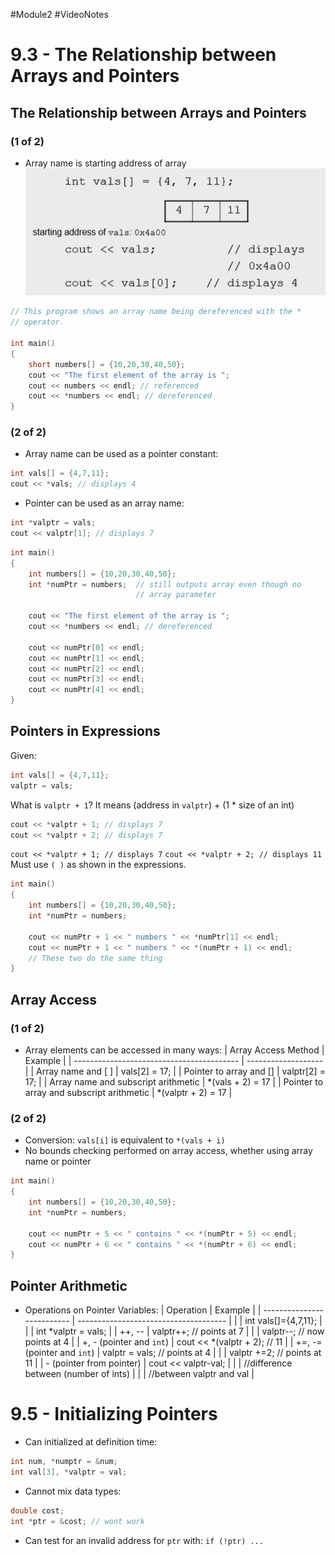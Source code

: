 #Module2 #VideoNotes
# 9.3 - The Relationship between Arrays and Pointers 
## The Relationship between Arrays and Pointers 
### (1 of 2)
- Array name is starting address of array
![Pointers And Arrays - The Relation Ship between Arrays and Pointers 1](/Module%202/Video%20Notes/(2)%20Pointers%20And%20Arrays%20Photos/Pointers%20and%20Arrays%20-%20The%20Relationship%20between%20Arrays%20and%20Pointers%201.png)
```c++
// This program shows an array name being dereferenced with the *
// operator.

int main()
{
	short numbers[] = {10,20,30,40,50};
	cout << "The first element of the array is ";
	cout << numbers << endl; // referenced
	cout << *numbers << endl; // dereferenced
}
```
### (2 of 2)
- Array name can be used as a pointer constant:
```c++
int vals[] = {4,7,11};
cout << *vals; // displays 4
```
- Pointer can be used as an array name:
```c++
int *valptr = vals;
cout << valptr[1]; // displays 7
```

```c++
int main()
{
	int numbers[] = {10,20,30,40,50};
	int *numPtr = numbers;  // still outputs array even though no
							// array parameter
	
	cout << "The first element of the array is ";
	cout << *numbers << endl; // dereferenced

	cout << numPtr[0] << endl;
	cout << numPtr[1] << endl;
	cout << numPtr[2] << endl;
	cout << numPtr[3] << endl;
	cout << numPtr[4] << endl;
}
```

## Pointers in Expressions
Given:
```c++
int vals[] = {4,7,11};
valptr = vals;
```
What is `valptr + 1`? It means (address in `valptr`) + (1 * size of an int)
```c++
cout << *valptr + 1; // displays 7
cout << *valptr + 2; // displays 7
```
`cout << *valptr + 1; // displays 7`
`cout << *valptr + 2; // displays 11`
Must use `( )` as shown in the expressions.
```c++
int main()
{
	int numbers[] = {10,20,30,40,50};
	int *numPtr = numbers; 
	
	cout << numPtr + 1 << " numbers " << *numPtr[1] << endl;
	cout << numPtr + 1 << " numbers " << *(numPtr + 1) << endl;
	// These two do the same thing
}
```

## Array Access
### (1 of 2)
- Array elements can be accessed in many ways:
| Array Access Method                       | Example             |
| ----------------------------------------- | ------------------- |
| Array name and [ ]                         | vals[2] = 17;       |
| Pointer to array and []                   | valptr[2] = 17;     |
| Array name and subscript arithmetic       | \*(vals + 2) = 17   |
| Pointer to array and subscript arithmetic | \*(valptr + 2) = 17 |
### (2 of 2)
- Conversion: `vals[i]` is equivalent to `*(vals + i)`
- No bounds checking performed on array access, whether using array name or pointer
```C++
int main()
{
	int numbers[] = {10,20,30,40,50};
	int *numPtr = numbers;  
	
	cout << numPtr + 5 << " contains " << *(numPtr + 5) << endl;
	cout << numPtr + 6 << " contains " << *(numPtr + 6) << endl;
}
```

## Pointer Arithmetic
- Operations on Pointer Variables:
| Operation                  | Example                               |
| -------------------------- | ------------------------------------- |
|                            | int vals[]={4,7,11};                  |
|                            | int \*valptr = vals;                  |
| ++, --                     | valptr++; // points at 7              |
|                            | valptr--; // now points at 4          |
| +, - (pointer and `int`)   | cout << \*(valptr + 2); // 11         |
| +=, -= (pointer and `int`) | valptr = vals; // points at 4         |
|                            | valptr +=2; // points at 11           |
| - (pointer from pointer)   | cout << valptr-val;                   |
|                            | //difference between (number of ints) |
|                            | //between valptr and val              |

# 9.5 - Initializing Pointers
- Can initialized at definition time:
```c++
int num, *numptr = &num;
int val[3], *valptr = val;
```
- Cannot mix data types:
```c++
double cost;
int *ptr = &cost; // wont work
```
- Can test for an invalid address for `ptr` with: `if (!ptr) ...`
